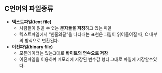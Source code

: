 
 <h2> C언어의 파일종류</h2>
    <ul>
        <li>
            <strong>텍스트파일(text file)</strong>
            <ul>
                <li>사람들이 읽을 수 있는  <strong>문자들을 저장</strong>하고 있는 파일</li>
                <li>텍스트파일에서 “한줄의끝”을 나타내는 표현은 파일이 읽어들여질 때, C 내부의
방식으로 변환된다. </li>
            </ul>
        </li>
        <li>
            <strong>이진파일(binary file) </strong>
            <ul>
                <li>모든데이터는 있는그대로  <strong>바이트의 연속으로 저장</strong></li>
                <li>이진파일을 이용하여 메모리에 저장된 변수값 형태 그대로 파일에 저장할수있다. </li>
            </ul>
        </li>
    </ul>
